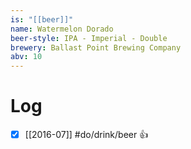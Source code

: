```yaml
---
is: "[[beer]]"
name: Watermelon Dorado
beer-style: IPA - Imperial - Double
brewery: Ballast Point Brewing Company
abv: 10
---
```

# Log
- [x] [[2016-07]] #do/drink/beer 👍
